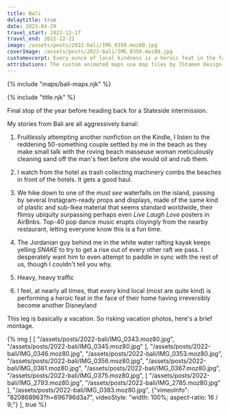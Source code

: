 ```yaml
---
title: Bali
delaytitle: true
date: 2023-04-29
travel_start: 2022-12-17
travel_end: 2022-12-22
image: /assets/posts/2022-bali/IMG_0350.moz80.jpg
coverImage: /assets/posts/2022-bali/IMG_0350.moz80.jpg
customexcerpt: Every ounce of local kindness is a heroic feat in the face of Disneylandification.
attributions: The custom animated maps use map tiles by [Stamen Design](http://maps.stamen.com/) (CC BY 3.0). Country outline data from [DataHub](https://datahub.io/core/geo-countries) (PDDL), originally by [Natural Earth](https://www.naturalearthdata.com/) (public domain). Code to make the city maps is based off of [marceloprates/prettymaps](https://github.com/marceloprates/prettymaps/). Data for all maps &copy; OpenStreetMap contributors (ODbL).
---
```


<!-- image graveyard:

-->

<!-- Video list:

-->

{% include "maps/bali-maps.njk" %}

{% include "title.njk" %}

Final stop of the year before heading back for a Stateside intermission.

My stories from Bali are all aggressively banal:

1. Fruitlessly attempting another nonfiction on the Kindle, I listen to the reddening 50-something couple settled by me in the beach as they make small talk with the roving beach masseuse woman meticulously cleaning sand off the man's feet before she would oil and rub them.

1. I watch from the hotel as trash collecting machinery combs the beaches in front of the hotels. It gets a good haul.

1. We hike down to one of the _must see_ waterfalls on the island, passing by several Instagram-ready props and displays, made of the same kind of plastic and sub-Ikea material that seems standard worldwide, their flimsy ubiquity surpassing perhaps even _Live Laugh Love_ posters in AirBnbs. Top-40 pop dance music erupts cloyingly from the nearby restaurant, letting everyone know this is a fun time.

1. The Jordanian guy behind me in the white water rafting kayak keeps yelling _SNAKE_ to try to get a rise out of every other raft we pass. I desperately want him to even attempt to paddle in sync with the rest of us, though I couldn't tell you why.

1. Heavy, heavy traffic

1. I feel, at nearly all times, that every kind local (most are quite kind) is performing a heroic feat in the face of their home having irreversibly become another Disneyland

This leg is basically a vacation. So risking vacation photos, here's a brief montage.

{% img [
    [
        "/assets/posts/2022-bali/IMG_0343.moz80.jpg",
        "/assets/posts/2022-bali/IMG_0345.moz80.jpg"
    ],
    "/assets/posts/2022-bali/IMG_0346.moz80.jpg",
    "/assets/posts/2022-bali/IMG_0353.moz80.jpg",
    "/assets/posts/2022-bali/IMG_0356.moz80.jpg",
    "/assets/posts/2022-bali/IMG_0361.moz80.jpg",
    "/assets/posts/2022-bali/IMG_0367.moz80.jpg",
    "/assets/posts/2022-bali/IMG_0375.moz80.jpg",
    [
        "/assets/posts/2022-bali/IMG_2793.moz80.jpg",
        "/assets/posts/2022-bali/IMG_2785.moz80.jpg"
    ],
    "/assets/posts/2022-bali/IMG_0383.moz80.jpg",
    {"vimeoInfo": "820868963?h=696796d3a7", videoStyle: "width: 100%; aspect-ratio: 16 / 9;"}
], true %}
